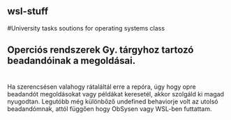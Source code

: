 ## wsl-stuff
#University tasks soutions for operating systems  class
## Operciós rendszerek Gy. tárgyhoz tartozó beadandóinak a megoldásai.
#
Ha szerencsésen valahogy rátaláltál erre a repóra, úgy hogy opre beadandót megoldásokat vagy példákat keresetél, akkor szolgáld ki magad nyugodtan. 
Legutóbb még különbőző undefined behaviorje volt az utolsó beadandómnak, attól függően hogy ObSysen vagy WSL-ben futtattam.
